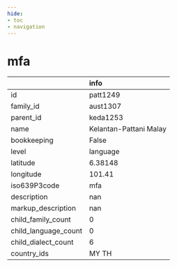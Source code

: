 ```yaml
---
hide:
- toc
- navigation
---
```

# mfa
|                      | info                   |
|:---------------------|:-----------------------|
| id                   | patt1249               |
| family_id            | aust1307               |
| parent_id            | keda1253               |
| name                 | Kelantan-Pattani Malay |
| bookkeeping          | False                  |
| level                | language               |
| latitude             | 6.38148                |
| longitude            | 101.41                 |
| iso639P3code         | mfa                    |
| description          | nan                    |
| markup_description   | nan                    |
| child_family_count   | 0                      |
| child_language_count | 0                      |
| child_dialect_count  | 6                      |
| country_ids          | MY TH                  |